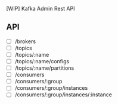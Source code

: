 [WIP] Kafka Admin Rest API

## API
 - [ ] /brokers
 - [ ] /topics
 - [ ] /topics/:name
 - [ ] /topics/:name/configs
 - [ ] /topics/:name/partitions
 - [ ] /consumers
 - [ ] /consumers/:group
 - [ ] /consumers/:group/instances
 - [ ] /consumers/:group/instances/:instance

